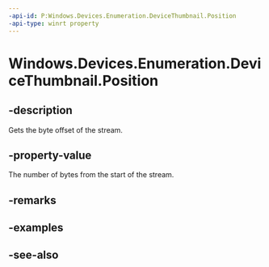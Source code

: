 ```yaml
---
-api-id: P:Windows.Devices.Enumeration.DeviceThumbnail.Position
-api-type: winrt property
---
```


<!-- Property syntax
public ulong Position { get; }
-->

# Windows.Devices.Enumeration.DeviceThumbnail.Position

## -description
Gets the byte offset of the stream.

## -property-value
The number of bytes from the start of the stream.

## -remarks

## -examples

## -see-also
